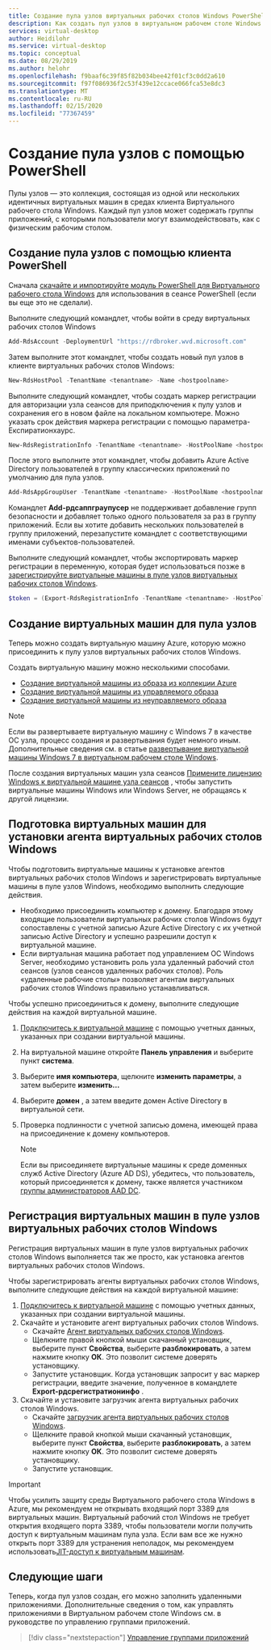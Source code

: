 ```yaml
---
title: Создание пула узлов виртуальных рабочих столов Windows PowerShell — Azure
description: Как создать пул узлов в виртуальном рабочем столе Windows с помощью командлетов PowerShell.
services: virtual-desktop
author: Heidilohr
ms.service: virtual-desktop
ms.topic: conceptual
ms.date: 08/29/2019
ms.author: helohr
ms.openlocfilehash: f9baaf6c39f85f82b034bee42f01cf3c0dd2a610
ms.sourcegitcommit: f97f086936f2c53f439e12ccace066fca53e8dc3
ms.translationtype: MT
ms.contentlocale: ru-RU
ms.lasthandoff: 02/15/2020
ms.locfileid: "77367459"
---
```

# <a name="create-a-host-pool-with-powershell"></a>Создание пула узлов с помощью PowerShell

Пулы узлов — это коллекция, состоящая из одной или нескольких идентичных виртуальных машин в средах клиента Виртуального рабочего стола Windows. Каждый пул узлов может содержать группы приложений, с которыми пользователи могут взаимодействовать, как с физическим рабочим столом.

## <a name="use-your-powershell-client-to-create-a-host-pool"></a>Создание пула узлов с помощью клиента PowerShell

Сначала [скачайте и импортируйте модуль PowerShell для Виртуального рабочего стола Windows](/powershell/windows-virtual-desktop/overview/) для использования в сеансе PowerShell (если вы еще это не сделали).

Выполните следующий командлет, чтобы войти в среду виртуальных рабочих столов Windows

```powershell
Add-RdsAccount -DeploymentUrl "https://rdbroker.wvd.microsoft.com"
```

Затем выполните этот командлет, чтобы создать новый пул узлов в клиенте виртуальных рабочих столов Windows:

```powershell
New-RdsHostPool -TenantName <tenantname> -Name <hostpoolname>
```

Выполните следующий командлет, чтобы создать маркер регистрации для авторизации узла сеансов для приподключения к пулу узлов и сохранения его в новом файле на локальном компьютере. Можно указать срок действия маркера регистрации с помощью параметра-Експиратионхаурс.

```powershell
New-RdsRegistrationInfo -TenantName <tenantname> -HostPoolName <hostpoolname> -ExpirationHours <number of hours> | Select-Object -ExpandProperty Token | Out-File -FilePath <PathToRegFile>
```

После этого выполните этот командлет, чтобы добавить Azure Active Directory пользователей в группу классических приложений по умолчанию для пула узлов.

```powershell
Add-RdsAppGroupUser -TenantName <tenantname> -HostPoolName <hostpoolname> -AppGroupName "Desktop Application Group" -UserPrincipalName <userupn>
```

Командлет **Add-рдсаппграупусер** не поддерживает добавление групп безопасности и добавляет только одного пользователя за раз в группу приложений. Если вы хотите добавить нескольких пользователей в группу приложений, перезапустите командлет с соответствующими именами субъектов-пользователей.

Выполните следующий командлет, чтобы экспортировать маркер регистрации в переменную, которая будет использоваться позже в [зарегистрируйте виртуальные машины в пуле узлов виртуальных рабочих столов Windows](#register-the-virtual-machines-to-the-windows-virtual-desktop-host-pool).

```powershell
$token = (Export-RdsRegistrationInfo -TenantName <tenantname> -HostPoolName <hostpoolname>).Token
```

## <a name="create-virtual-machines-for-the-host-pool"></a>Создание виртуальных машин для пула узлов

Теперь можно создать виртуальную машину Azure, которую можно присоединить к пулу узлов виртуальных рабочих столов Windows.

Создать виртуальную машину можно несколькими способами.

- [Создание виртуальной машины из образа из коллекции Azure](../virtual-machines/windows/quick-create-portal.md#create-virtual-machine)
- [Создание виртуальной машины из управляемого образа](../virtual-machines/windows/create-vm-generalized-managed.md)
- [Создание виртуальной машины из неуправляемого образа](https://github.com/Azure/azure-quickstart-templates/tree/master/101-vm-from-user-image.md)

>[!NOTE]
>Если вы развертываете виртуальную машину с Windows 7 в качестве ОС узла, процесс создания и развертывания будет немного иным. Дополнительные сведения см. в статье [развертывание виртуальной машины Windows 7 в виртуальном рабочем столе Windows](deploy-windows-7-virtual-machine.md).

После создания виртуальных машин узла сеансов [Примените лицензию Windows к виртуальной машине узла сеансов](./apply-windows-license.md#apply-a-windows-license-to-a-session-host-vm) , чтобы запустить виртуальные машины Windows или Windows Server, не обращаясь к другой лицензии. 

## <a name="prepare-the-virtual-machines-for-windows-virtual-desktop-agent-installations"></a>Подготовка виртуальных машин для установки агента виртуальных рабочих столов Windows

Чтобы подготовить виртуальные машины к установке агентов виртуальных рабочих столов Windows и зарегистрировать виртуальные машины в пуле узлов Windows, необходимо выполнить следующие действия.

- Необходимо присоединить компьютер к домену. Благодаря этому входящие пользователи виртуальных рабочих столов Windows будут сопоставлены с учетной записью Azure Active Directory с их учетной записью Active Directory и успешно разрешили доступ к виртуальной машине.
- Если виртуальная машина работает под управлением ОС Windows Server, необходимо установить роль узла удаленный рабочий стол сеансов (узлов сеансов удаленных рабочих столов). Роль «удаленные рабочие столы» позволяет агентам виртуальных рабочих столов Windows правильно устанавливаться.

Чтобы успешно присоединиться к домену, выполните следующие действия на каждой виртуальной машине.

1. [Подключитесь к виртуальной машине](../virtual-machines/windows/quick-create-portal.md#connect-to-virtual-machine) с помощью учетных данных, указанных при создании виртуальной машины.
2. На виртуальной машине откройте **Панель управления** и выберите пункт **система**.
3. Выберите **имя компьютера**, щелкните **изменить параметры**, а затем выберите **изменить...**
4. Выберите **домен** , а затем введите домен Active Directory в виртуальной сети.
5. Проверка подлинности с учетной записью домена, имеющей права на присоединение к домену компьютеров.

    >[!NOTE]
    > Если вы присоединяете виртуальные машины к среде доменных служб Active Directory (Azure AD DS), убедитесь, что пользователь, который присоединяется к домену, также является участником [группы администраторов AAD DC](../active-directory-domain-services/tutorial-create-instance-advanced.md#configure-an-administrative-group).

## <a name="register-the-virtual-machines-to-the-windows-virtual-desktop-host-pool"></a>Регистрация виртуальных машин в пуле узлов виртуальных рабочих столов Windows

Регистрация виртуальных машин в пуле узлов виртуальных рабочих столов Windows выполняется так же просто, как установка агентов виртуальных рабочих столов Windows.

Чтобы зарегистрировать агенты виртуальных рабочих столов Windows, выполните следующие действия на каждой виртуальной машине:

1. [Подключитесь к виртуальной машине](../virtual-machines/windows/quick-create-portal.md#connect-to-virtual-machine) с помощью учетных данных, указанных при создании виртуальной машины.
2. Скачайте и установите агент виртуальных рабочих столов Windows.
   - Скачайте [Агент виртуальных рабочих столов Windows](https://query.prod.cms.rt.microsoft.com/cms/api/am/binary/RWrmXv).
   - Щелкните правой кнопкой мыши скачанный установщик, выберите пункт **Свойства**, выберите **разблокировать**, а затем нажмите кнопку **ОК**. Это позволит системе доверять установщику.
   - Запустите установщик. Когда установщик запросит у вас маркер регистрации, введите значение, полученное в командлете **Export-рдсрегистратионинфо** .
3. Скачайте и установите загрузчик агента виртуальных рабочих столов Windows.
   - Скачайте [загрузчик агента виртуальных рабочих столов Windows](https://query.prod.cms.rt.microsoft.com/cms/api/am/binary/RWrxrH).
   - Щелкните правой кнопкой мыши скачанный установщик, выберите пункт **Свойства**, выберите **разблокировать**, а затем нажмите кнопку **ОК**. Это позволит системе доверять установщику.
   - Запустите установщик.

>[!IMPORTANT]
>Чтобы усилить защиту среды Виртуального рабочего стола Windows в Azure, мы рекомендуем не открывать входящий порт 3389 для виртуальных машин. Виртуальный рабочий стол Windows не требует открытия входящего порта 3389, чтобы пользователи могли получить доступ к виртуальным машинам пула узла. Если вам все же нужно открыть порт 3389 для устранения неполадок, мы рекомендуем использовать[JIT-доступ к виртуальным машинам](../security-center/security-center-just-in-time.md).

## <a name="next-steps"></a>Следующие шаги

Теперь, когда пул узлов создан, его можно заполнить удаленными приложениями. Дополнительные сведения о том, как управлять приложениями в Виртуальном рабочем столе Windows см. в руководстве по управлению группами приложений.

> [!div class="nextstepaction"]
> [Управление группами приложений](./manage-app-groups.md)
